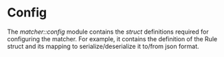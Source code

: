 # Config

The *matcher::config* module contains the *struct* definitions required for configuring the matcher.
For example, it contains the definition of the Rule struct and its mapping to
serialize/deserialize it to/from json format.
